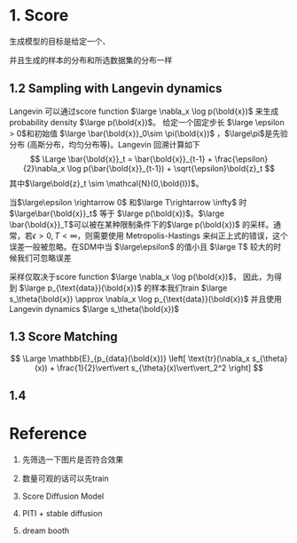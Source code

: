 # 1. Score

生成模型的目标是给定一个、

并且生成的样本的分布和所选数据集的分布一样



## 1.2 Sampling with Langevin dynamics

Langevin 可以通过score function $\large \nabla_x \log p(\bold{x})$ 来生成probability density $\large p(\bold{x})$。 给定一个固定步长 $\large \epsilon > 0$和初始值 $\large \bar{\bold{x}}_0\sim \pi(\bold{x})$ ，$\large\pi$是先验分布 (高斯分布，均匀分布等)。Langevin 回溯计算如下
$$
\Large
\bar{\bold{x}}_t = \bar{\bold{x}}_{t-1} + \frac{\epsilon}{2}\nabla_x \log p(\bar{\bold{x}}_{t-1}) + \sqrt{\epsilon}\bold{z}_t
$$
 其中$\large\bold{z}_t \sim \mathcal{N}(0,\bold{I})$。

当$\large\epsilon \rightarrow 0$ 和$\large T\rightarrow \infty$ 时 $\large\bar{\bold{x}}_t$ 等于 $\large p(\bold{x})$。$\large \bar{\bold{x}}_T$可以被在某种限制条件下的$\large p(\bold{x})$ 的采样。通常，若$\epsilon > 0, T< \infty$，则需要使用 Metropolis-Hastings 来纠正上式的错误，这个误差一般被忽略。在SDM中当 $\large\epsilon$ 的值小且 $\large T$ 较大的时候我们可忽略误差

采样仅取决于score function $\large \nabla_x \log p(\bold{x})$， 因此，为得到 $\large p_{\text{data}}(\bold{x})$ 的样本我们train $\large s_\theta(\bold{x}) \approx \nabla_x \log p_{\text{data}}(\bold{x})$ 并且使用Langevin dynamics $\large s_\theta(\bold{x})$

## 1.3 Score Matching


$$
\Large
\mathbb{E}_{p_{data}(\bold{x})} \left[  \text{tr}(\nabla_x s_{\theta}(x)) + \frac{1}{2}\vert\vert s_{\theta}(x)\vert\vert_2^2 \right]
$$




## 1.4









# Reference



1. 先筛选一下图片是否符合效果

2. 数量可观的话可以先train
3. Score Diffusion Model
4. PITI + stable diffusion
5. dream booth

